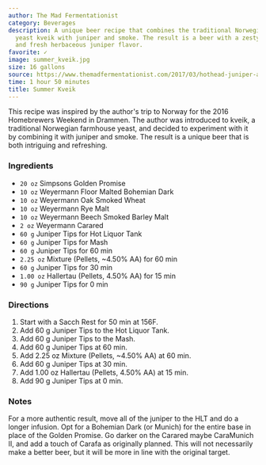 ```yaml
---
author: The Mad Fermentationist
category: Beverages
description: A unique beer recipe that combines the traditional Norwegian farmhouse
  yeast kveik with juniper and smoke. The result is a beer with a zesty orange, apricot,
  and fresh herbaceous juniper flavor.
favorite: ✓
image: summer_kveik.jpg
size: 16 gallons
source: https://www.themadfermentationist.com/2017/03/hothead-juniper-and-right-proper.html
time: 1 hour 50 minutes
title: Summer Kveik
---
```

This recipe was inspired by the author's trip to Norway for the 2016 Homebrewers Weekend in Drammen. The author was introduced to kveik, a traditional Norwegian farmhouse yeast, and decided to experiment with it by combining it with juniper and smoke. The result is a unique beer that is both intriguing and refreshing.

### Ingredients

* `20 oz` Simpsons Golden Promise
* `10 oz` Weyermann Floor Malted Bohemian Dark
* `10 oz` Weyermann Oak Smoked Wheat
* `10 oz` Weyermann Rye Malt
* `10 oz` Weyermann Beech Smoked Barley Malt
* `2 oz` Weyermann Carared
* `60 g` Juniper Tips for Hot Liquor Tank
* `60 g` Juniper Tips for Mash
* `60 g` Juniper Tips for 60 min
* `2.25 oz` Mixture (Pellets, ~4.50% AA) for 60 min
* `60 g` Juniper Tips for 30 min
* `1.00 oz` Hallertau (Pellets, 4.50% AA) for 15 min
* `90 g` Juniper Tips for 0 min

### Directions

1. Start with a Sacch Rest for 50 min at 156F.
2. Add 60 g Juniper Tips to the Hot Liquor Tank.
3. Add 60 g Juniper Tips to the Mash.
4. Add 60 g Juniper Tips at 60 min.
5. Add 2.25 oz Mixture (Pellets, ~4.50% AA) at 60 min.
6. Add 60 g Juniper Tips at 30 min.
7. Add 1.00 oz Hallertau (Pellets, 4.50% AA) at 15 min.
8. Add 90 g Juniper Tips at 0 min.

### Notes

For a more authentic result, move all of the juniper to the HLT and do a longer infusion. Opt for a Bohemian Dark (or Munich) for the entire base in place of the Golden Promise. Go darker on the Carared maybe CaraMunich II, and add a touch of Carafa as originally planned. This will not necessarily make a better beer, but it will be more in line with the original target.